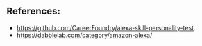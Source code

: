## References:
* https://github.com/CareerFoundry/alexa-skill-personality-test.
* https://dabblelab.com/category/amazon-alexa/
